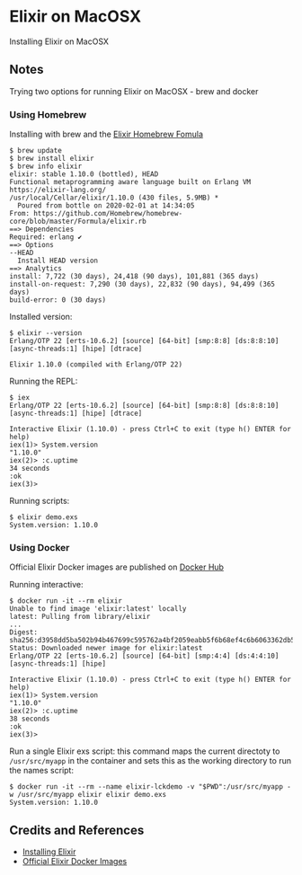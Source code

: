 # Elixir on MacOSX

Installing Elixir on MacOSX

## Notes

Trying two options for running Elixir on MacOSX - brew and docker

### Using Homebrew

Installing with brew and the [Elixir Homebrew Fomula](https://formulae.brew.sh/formula/elixir)

```
$ brew update
$ brew install elixir
$ brew info elixir
elixir: stable 1.10.0 (bottled), HEAD
Functional metaprogramming aware language built on Erlang VM
https://elixir-lang.org/
/usr/local/Cellar/elixir/1.10.0 (430 files, 5.9MB) *
  Poured from bottle on 2020-02-01 at 14:34:05
From: https://github.com/Homebrew/homebrew-core/blob/master/Formula/elixir.rb
==> Dependencies
Required: erlang ✔
==> Options
--HEAD
  Install HEAD version
==> Analytics
install: 7,722 (30 days), 24,418 (90 days), 101,881 (365 days)
install-on-request: 7,290 (30 days), 22,832 (90 days), 94,499 (365 days)
build-error: 0 (30 days)
```

Installed version:

```
$ elixir --version
Erlang/OTP 22 [erts-10.6.2] [source] [64-bit] [smp:8:8] [ds:8:8:10] [async-threads:1] [hipe] [dtrace]

Elixir 1.10.0 (compiled with Erlang/OTP 22)
```

Running the REPL:

```
$ iex
Erlang/OTP 22 [erts-10.6.2] [source] [64-bit] [smp:8:8] [ds:8:8:10] [async-threads:1] [hipe] [dtrace]

Interactive Elixir (1.10.0) - press Ctrl+C to exit (type h() ENTER for help)
iex(1)> System.version
"1.10.0"
iex(2)> :c.uptime
34 seconds
:ok
iex(3)>
```

Running scripts:

```
$ elixir demo.exs
System.version: 1.10.0
```

### Using Docker

Official Elixir Docker images are published on [Docker Hub](https://hub.docker.com/_/elixir)

Running interactive:

```
$ docker run -it --rm elixir
Unable to find image 'elixir:latest' locally
latest: Pulling from library/elixir
...
Digest: sha256:d3958dd5ba502b94b467699c595762a4bf2059eabb5f6b68ef4c6b6063362db5
Status: Downloaded newer image for elixir:latest
Erlang/OTP 22 [erts-10.6.2] [source] [64-bit] [smp:4:4] [ds:4:4:10] [async-threads:1] [hipe]

Interactive Elixir (1.10.0) - press Ctrl+C to exit (type h() ENTER for help)
iex(1)> System.version
"1.10.0"
iex(2)> :c.uptime
38 seconds
:ok
iex(3)>
```

Run a single Elixir exs script:
this command maps the current directoty to `/usr/src/myapp` in the container and sets this as the working directory
to run the names script:

```
$ docker run -it --rm --name elixir-lckdemo -v "$PWD":/usr/src/myapp -w /usr/src/myapp elixir elixir demo.exs
System.version: 1.10.0
```

## Credits and References

* [Installing Elixir](https://elixir-lang.org/install.html)
* [Official Elixir Docker Images](https://hub.docker.com/_/elixir)
